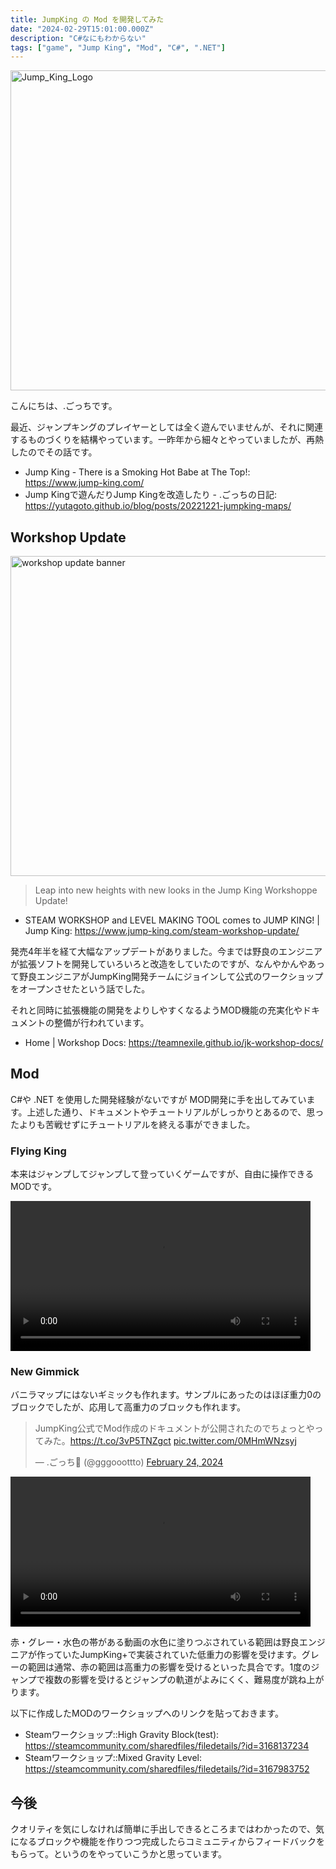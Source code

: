 ```yaml
---
title: JumpKing の Mod を開発してみた
date: "2024-02-29T15:01:00.000Z"
description: "C#なにもわからない"
tags: ["game", "Jump King", "Mod", "C#", ".NET"]
---
```


<img width="512" alt="Jump_King_Logo" src="/blog/assets/images/posts/20240229-jumpking-mod/Jump_King_Logo.png">

こんにちは、.ごっちです。

最近、ジャンプキングのプレイヤーとしては全く遊んでいませんが、それに関連するものづくりを結構やっています。一昨年から細々とやっていましたが、再熱したのでその話です。

- Jump King - There is a Smoking Hot Babe at The Top!: https://www.jump-king.com/
- Jump Kingで遊んだりJump Kingを改造したり - .ごっちの日記: https://yutagoto.github.io/blog/posts/20221221-jumpking-maps/

## Workshop Update

<img width="512" alt="workshop update banner" src="/blog/assets/images/posts/20240229-jumpking-mod/workshop_update.webp">

> Leap into new heights with new looks in the Jump King Workshoppe Update!

- STEAM WORKSHOP and LEVEL MAKING TOOL comes to JUMP KING! | Jump King: https://www.jump-king.com/steam-workshop-update/

発売4年半を経て大幅なアップデートがありました。今までは野良のエンジニアが拡張ソフトを開発していろいろと改造をしていたのですが、なんやかんやあって野良エンジニアがJumpKing開発チームにジョインして公式のワークショップをオープンさせたという話でした。

それと同時に拡張機能の開発をよりしやすくなるようMOD機能の充実化やドキュメントの整備が行われています。

- Home | Workshop Docs: https://teamnexile.github.io/jk-workshop-docs/

## Mod

C#や .NET を使用した開発経験がないですが MOD開発に手を出してみています。上述した通り、ドキュメントやチュートリアルがしっかりとあるので、思ったよりも苦戦せずにチュートリアルを終える事ができました。

### Flying King

本来はジャンプしてジャンプして登っていくゲームですが、自由に操作できるMODです。

<video controls width="480" alt="シーケンス 01.mp4 (9.6 MB)" src="https://esa-storage-tokyo.s3-ap-northeast-1.amazonaws.com/uploads/production/attachments/10836/2024/02/29/43446/a058088b-8d87-49e3-aa5a-38c726db8347.mp4"></video>

### New Gimmick

バニラマップにはないギミックも作れます。サンプルにあったのはほぼ重力0のブロックでしたが、応用して高重力のブロックも作れます。

<blockquote class="twitter-tweet"><p lang="ja" dir="ltr">JumpKing公式でMod作成のドキュメントが公開されたのでちょっとやってみた。<a href="https://t.co/3vP5TNZgct">https://t.co/3vP5TNZgct</a> <a href="https://t.co/0MHmWNzsyj">pic.twitter.com/0MHmWNzsyj</a></p>&mdash; .ごっち📝 (@gggooottto) <a href="https://twitter.com/gggooottto/status/1761200348457574435?ref_src=twsrc%5Etfw">February 24, 2024</a></blockquote> <script async src="https://platform.twitter.com/widgets.js" charset="utf-8"></script>

<video controls width="480" alt="SPOILER_2024-02-25_19-45-23_-_Trim.mp4 (6.3 MB)" src="https://esa-storage-tokyo.s3-ap-northeast-1.amazonaws.com/uploads/production/attachments/10836/2024/02/29/43446/707e0a1f-b7f9-451d-83b9-7b806d6f362a.mp4"></video>

赤・グレー・水色の帯がある動画の水色に塗りつぶされている範囲は野良エンジニアが作っていたJumpKing+で実装されていた低重力の影響を受けます。グレーの範囲は通常、赤の範囲は高重力の影響を受けるといった具合です。1度のジャンプで複数の影響を受けるとジャンプの軌道がよみにくく、難易度が跳ね上がります。

以下に作成したMODのワークショップへのリンクを貼っておきます。

- Steamワークショップ::High Gravity Block(test): https://steamcommunity.com/sharedfiles/filedetails/?id=3168137234
- Steamワークショップ::Mixed Gravity Level: https://steamcommunity.com/sharedfiles/filedetails/?id=3167983752

## 今後

クオリティを気にしなければ簡単に手出しできるところまではわかったので、気になるブロックや機能を作りつつ完成したらコミュニティからフィードバックをもらって。というのをやっていこうかと思っています。
